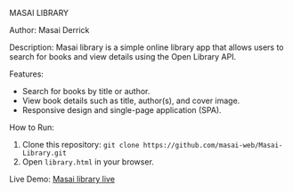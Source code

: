  MASAI LIBRARY

Author:
Masai Derrick

Description:
Masai library is a simple online library app that allows users to search for books and view details using the Open Library API.

Features:
- Search for books by title or author.
- View book details such as title, author(s), and cover image.
- Responsive design and single-page application (SPA).

How to Run:
1. Clone this repository: `git clone https://github.com/masai-web/Masai-Library.git`
2. Open `library.html` in your browser.

 Live Demo:
[Masai library live ](https://github.com/masai-web/Masai-Library)
